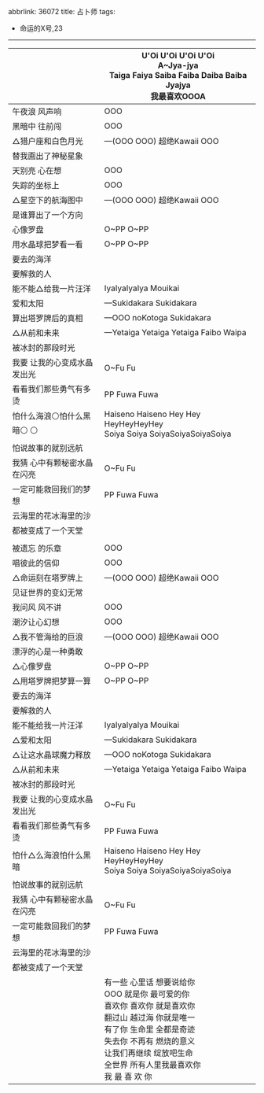 abbrlink: 36072
title: 占卜师
tags:
  - 命运的X号,23
---
|      |U'Oi U'Oi U'Oi U'Oi<br>A~Jya-jya<br>Taiga Faiya Saiba Faiba Daiba Baiba Jyajya<br>我最喜欢OOOA|
|--|--|
|午夜浪 风声响|OOO|
|黑暗中 往前闯|OOO|
|△猎户座和白色月光|—(OOO OOO) 超绝Kawaii OOO|
|替我画出了神秘星象|      |
|天别亮 心在想|OOO|
|失踪的坐标上|OOO|
|△星空下的航海图中|—(OOO OOO) 超绝Kawaii OOO|
|是谁算出了一个方向|      |
|心像罗盘|O~PP O~PP |
|用水晶球把梦看一看|O~PP O~PP |
|要去的海洋|      |
|要解救的人|      |
|能不能△给我一片汪洋|IyaIyaIyaIya Mouikai|
|爱和太阳|—Sukidakara Sukidakara|
|算出塔罗牌后的真相|—OOO noKotoga Sukidakara|
|△从前和未来|—Yetaiga Yetaiga Yetaiga Faibo Waipa|
|被冰封的那段时光|      |
|我要 让我的心变成水晶发出光|O~Fu Fu|
|看看我们那些勇气有多烫|PP Fuwa Fuwa|
|怕什么海浪⚪怕什么黑暗⚪   ⚪|Haiseno Haiseno Hey Hey HeyHeyHeyHey<br>     Soiya     Soiya               SoiyaSoiyaSoiyaSoiya|
|怕说故事的就别远航|      |
|我猜 心中有颗秘密水晶在闪亮|O~Fu Fu|
|一定可能救回我们的梦想|PP Fuwa Fuwa|
|云海里的花冰海里的沙|      |
|都被变成了一个天堂|      |
|      |      |
|被遗忘 的乐章|OOO|
|唱彼此的信仰|OOO|
|△命运刻在塔罗牌上|—(OOO OOO) 超绝Kawaii OOO|
|见证世界的变幻无常|      |
|我问风 风不讲|OOO|
|潮汐让心幻想|OOO|
|△我不管海给的巨浪|—(OOO OOO) 超绝Kawaii OOO|
|漂浮的心是一种勇敢|      |
|△心像罗盘|O~PP O~PP |
|△用塔罗牌把梦算一算|O~PP O~PP |
|要去的海洋|      |
|要解救的人|      |
|能不能给我一片汪洋|IyaIyaIyaIya Mouikai|
|△爱和太阳|—Sukidakara Sukidakara|
|△让这水晶球魔力释放|—OOO noKotoga Sukidakara|
|△从前和未来|—Yetaiga Yetaiga Yetaiga Faibo Waipa|
|被冰封的那段时光|      |
|我要 让我的心变成水晶发出光|O~Fu Fu|
|看看我们那些勇气有多烫|PP Fuwa Fuwa|
|怕什△么海浪怕什么黑暗|Haiseno Haiseno Hey Hey HeyHeyHeyHey<br>     Soiya     Soiya               SoiyaSoiyaSoiyaSoiya|
|怕说故事的就别远航|      |
|我猜 心中有颗秘密水晶在闪亮|O~Fu Fu|
|一定可能救回我们的梦想|PP Fuwa Fuwa|
|云海里的花冰海里的沙|      |
|都被变成了一个天堂|      |
|      |有一些 心里话 想要说给你<br>OOO 就是你 最可爱的你<br>喜欢你 喜欢你 就是喜欢你<br>翻过山 越过海 你就是唯一<br>有了你 生命里 全都是奇迹<br>失去你 不再有 燃烧的意义<br>让我们再继续 绽放吧生命<br>全世界 所有人里我最喜欢你<br>我 最 喜 欢 你|